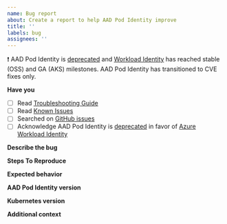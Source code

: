 ```yaml
---
name: Bug report
about: Create a report to help AAD Pod Identity improve
title: ''
labels: bug
assignees: ''
---
```


❗ AAD Pod Identity is [deprecated](https://github.com/Azure/aad-pod-identity#-announcement) and [Workload Identity](https://github.com/Azure/azure-workload-identity) has reached stable (OSS) and GA (AKS) milestones. AAD Pod Identity has transitioned to CVE fixes only.

**Have you**

- [ ] Read [Troubleshooting Guide](https://azure.github.io/aad-pod-identity/docs/troubleshooting/)
- [ ] Read [Known Issues](https://azure.github.io/aad-pod-identity/docs/known-issues/)
- [ ] Searched on [GitHub issues](https://github.com/Azure/aad-pod-identity/issues)
- [ ] Acknowledge AAD Pod Identity is [deprecated](https://github.com/Azure/aad-pod-identity#-announcement) in favor of [Azure Workload Identity](https://github.com/Azure/azure-workload-identity)

**Describe the bug**

**Steps To Reproduce**

**Expected behavior**

**AAD Pod Identity version**

**Kubernetes version**

**Additional context**
